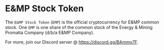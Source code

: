 # E&MP Stock Token
The `E&MP Stock Token` (`EMP`) is the official cryptocurrency for E&MP common stock. One `EMP` is one share of the common stock of the Energy & Mining Promatia Company (d/b/a E&MP Company).

For more, join our Discord server @ https://discord.gg/BAmmx7F.
